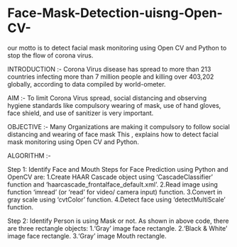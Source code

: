 # Face-Mask-Detection-uisng-Open-CV-
our motto is to detect facial mask monitoring using Open CV and Python to stop the flow of corona virus.

INTRODUCTION :- 
Corona Virus disease has spread to more than 213 countries infecting more than 7 million people and killing over 403,202 globally, according to data compiled by world-ometer.

AIM :- 
To limit Corona Virus spread, social distancing and observing hygiene standards like compulsory wearing of mask, use of hand gloves, face shield, and use of sanitizer is very important.

OBJECTIVE :- 
Many Organizations are making it compulsory to follow social distancing and wearing of face mask This , explains how to detect facial mask monitoring using Open CV and Python.

ALGORITHM :- 

Step 1: Identify Face and Mouth
Steps for Face Prediction using Python and OpenCV are:
1.Create HAAR Cascade object using ‘CascadeClassifier’ function and ‘haarcascade_frontalface_default.xml’.
2.Read image using function ‘imread’ (or ‘read’ for video/ camera input) function.
3.Convert in gray scale using ‘cvtColor’ function.
4.Detect face using ‘detectMultiScale’ function.

Step 2: Identify Person is using Mask or not.
As shown in above code, there are three rectangle objects:
1.‘Gray’ image face rectangle.
2.‘Black & White’ image face rectangle.
3.‘Gray’ image Mouth rectangle.






